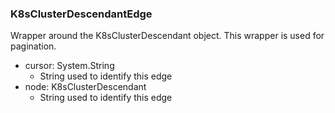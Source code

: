 ### K8sClusterDescendantEdge
Wrapper around the K8sClusterDescendant object. This wrapper is used for pagination.

- cursor: System.String
  - String used to identify this edge
- node: K8sClusterDescendant
  - String used to identify this edge
